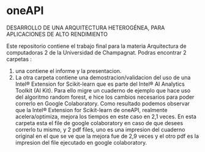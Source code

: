 # oneAPI
DESARROLLO DE UNA ARQUITECTURA HETEROGÉNEA, PARA APLICACIONES DE ALTO RENDIMIENTO

Este repositorio contiene el trabajo final para la materia Arquitectura de computadoras 2 de la Universidad de Champagnat.
Podras encontrar 2 carpetas : 
1) una contiene el informe y la presentacion.
2) La otra carpeta contiene una demostracion/validacion del uso de una Intel® Extension for Scikit-learn que es parte del
 Intel® AI Analytics Toolkit (AI Kit). Para ello migre un cuaderno de ejemplo que hace uso del algoritmo random forest,
 e hice los cambios necesarios para poder correrlo en Google Colaboratory.
Como resultado podemos observar que la Intel® Extension for Scikit-learn de oneAPI, realmente acelera/optimiza, mejora los 
tiempos en este caso en 2,1 veces.
En esta carpeta esta el file de google colaboratory en caso de que desees correrlo tu mismo, y 2 pdf files, uno es una impresion
del cuaderno original en el que se ve que la mejora fue de 2,9 veces y el otro pdf es la impresion del file ejecutado en google colaboratory.
